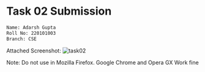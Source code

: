 # Task 02 Submission

~~~bash
Name: Adarsh Gupta
Roll No: 220101003
Branch: CSE
~~~

Attached Screenshot:
![task02](https://github.com/weird-analyst/codingweek-webdev/assets/133852661/10956e85-9c1e-480d-93f5-d165303e5ce6)


Note: Do not use in Mozilla Firefox. Google Chrome and Opera GX Work fine
